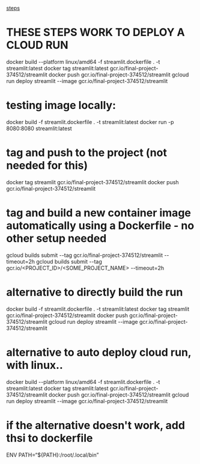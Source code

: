 [steps](https://medium.com/@faizififita1/how-to-deploy-your-streamlit-web-app-to-google-cloud-run-ba776487c5fe)

# THESE STEPS WORK TO DEPLOY A CLOUD RUN
docker build --platform linux/amd64 -f streamlit.dockerfile . -t streamlit:latest
docker tag streamlit:latest gcr.io/final-project-374512/streamlit
docker push gcr.io/final-project-374512/streamlit
gcloud run deploy streamlit --image gcr.io/final-project-374512/streamlit


# testing image locally:
docker build -f streamlit.dockerfile . -t streamlit:latest
docker run -p 8080:8080 streamlit:latest

# tag and push to the project (not needed for this)
docker tag streamlit gcr.io/final-project-374512/streamlit
docker push gcr.io/final-project-374512/streamlit

# tag and build a new container image automatically using a Dockerfile - no other setup needed
gcloud builds submit --tag gcr.io/final-project-374512/streamlit --timeout=2h
gcloud builds submit --tag gcr.io/<PROJECT_ID>/<SOME_PROJECT_NAME> --timeout=2h


# alternative to directly build the run
docker build -f streamlit.dockerfile . -t streamlit:latest
docker tag streamlit gcr.io/final-project-374512/streamlit
docker push gcr.io/final-project-374512/streamlit
gcloud run deploy streamlit --image gcr.io/final-project-374512/streamlit


# alternative to auto deploy cloud run, with linux..
docker build --platform linux/amd64 -f streamlit.dockerfile . -t streamlit:latest
docker tag streamlit:latest gcr.io/final-project-374512/streamlit
docker push gcr.io/final-project-374512/streamlit
gcloud run deploy streamlit --image gcr.io/final-project-374512/streamlit



# if the alternative doesn't work, add thsi to dockerfile
ENV PATH=“${PATH}:/root/.local/bin” 